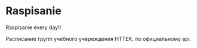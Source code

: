 # Raspisanie
Raspisanie every day!!

Расписание групп учебного учереждения НТТЕК, по официальному api. 

